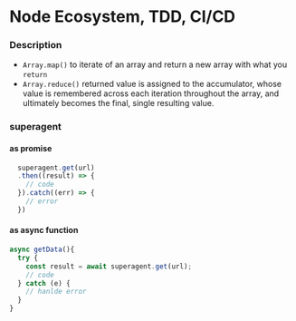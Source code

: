 # Node Ecosystem, TDD, CI/CD

### Description
- `Array.map()` to iterate of an array and return a new array with what you `return`
- `Array.reduce()` returned value is assigned to the accumulator, whose value is remembered across each iteration throughout the array, and ultimately becomes the final, single resulting value.


### superagent

#### as promise
```javascript
  superagent.get(url)
  .then((result) => {
    // code
  }).catch((err) => {
    // error
  })
```
#### as async function
```javascript
async getData(){
  try {
    const result = await superagent.get(url);    
    // code
  } catch (e) {
    // hanlde error
  }
}
```
